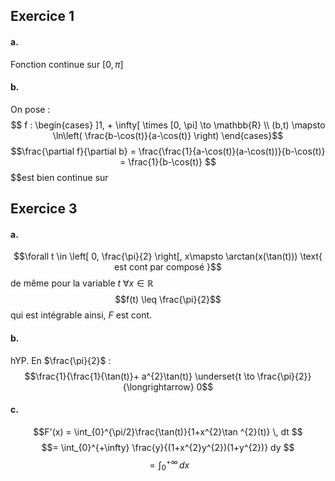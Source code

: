 ## Exercice 1
#### a.
Fonction continue sur $[0, \pi]$

#### b.
On pose : 
$$ f : \begin{cases}
]1, + \infty[ \times [0, \pi] \to \mathbb{R} \\
(b,t) \mapsto \ln\left( \frac{b-\cos(t)}{a-\cos(t)} \right)
\end{cases}$$
$$\frac{\partial f}{\partial b} = \frac{\frac{1}{a-\cos(t)}(a-\cos(t))}{b-\cos(t)} = \frac{1}{b-\cos(t)} $$
$$est bien continue sur 



## Exercice 3
#### a.
$$\forall t \in \left[ 0, \frac{\pi}{2} \right[, x\mapsto \arctan(x(\tan(t))) \text{ est cont par composé }$$
de même pour la variable $t$ $\forall x \in \mathbb{R}$
$$f(t) \leq \frac{\pi}{2}$$
qui est intégrable ainsi, $F$ est cont. 

#### b.
hYP.
En $\frac{\pi}{2}$ : 
$$\frac{1}{\frac{1}{\tan(t)}+ a^{2}\tan(t)} \underset{t \to \frac{\pi}{2}}{\longrightarrow} 0$$

#### c.
$$F'(x) = \int_{0}^{\pi/2}\frac{\tan(t)}{1+x^{2}\tan ^{2}(t)} \, dt $$
$$= \int_{0}^{+\infty} \frac{y}{(1+x^{2}y^{2})(1+y^{2})} dy $$
$$= \int_{0}^{+ \infty}  \, dx $$
